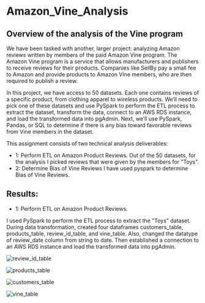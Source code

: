 # Amazon_Vine_Analysis

## Overview of the analysis of the Vine program
We have been tasked with another, larger project: analyzing Amazon reviews written by members of the paid Amazon Vine program. The Amazon Vine program is a service that allows manufacturers and publishers to receive reviews for their products. Companies like SellBy pay a small fee to Amazon and provide products to Amazon Vine members, who are then required to publish a review.

In this project, we have access to 50 datasets. Each one contains reviews of a specific product, from clothing apparel to wireless products. We’ll need to pick one of these datasets and use PySpark to perform the ETL process to extract the dataset, transform the data, connect to an AWS RDS instance, and load the transformed data into pgAdmin. Next, we’ll use PySpark, Pandas, or SQL to determine if there is any bias toward favorable reviews from Vine members in the dataset.

This assignment consists of two technical analysis deliverables:
* 1: Perform ETL on Amazon Product Reviews.
Out of the 50 datasets, for the analysis I picked reviews that were given by the members for "Toys".
* 2: Determine Bias of Vine Reviews
I have used pyspark to determine Bias of Vine Reviews.

## Results:
* 1: Perform ETL on Amazon Product Reviews. 
 
I used PySpark to perform the ETL process to extract the "Toys" dataset. During data transformation, created four dataframes customers_table, products_table, review_id_table, and vine_table. Also, changed the datatype of review_date column from string to date.
Then established a connection to an AWS RDS instance and load the transformed data into pgAdmin.

![review_id_table](https://user-images.githubusercontent.com/111020934/204787026-89de83d0-5399-4e1e-aa5e-7c919ae4399c.PNG)


![products_table](https://user-images.githubusercontent.com/111020934/204787069-ca42f578-b183-42eb-8d88-50baebe50800.PNG)


![customers_table](https://user-images.githubusercontent.com/111020934/204787089-8b7adda2-4d25-4ad9-9580-4440114a3126.PNG)


![vine_table](https://user-images.githubusercontent.com/111020934/204787109-89e978d2-4d80-4448-9031-71191857e0e1.PNG)
